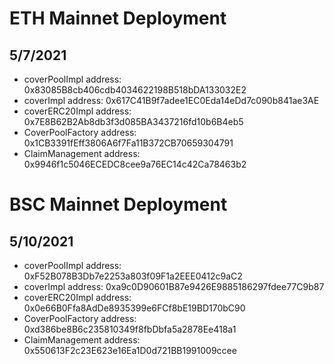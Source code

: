 # ETH Mainnet Deployment
## 5/7/2021
* coverPoolImpl address: 0x83085B8cb406cdb4034622198B518bDA133032E2
* coverImpl address: 0x617C41B9f7adee1EC0Eda14eDd7c090b841ae3AE
* coverERC20Impl address: 0x7E8B62B2Ab8db3f3d085BA3437216fd10b6B4eb5
* CoverPoolFactory address: 0x1CB3391fEff3806A6f7Fa11B372CB70659304791
* ClaimManagement address: 0x9946f1c5046ECEDC8cee9a76EC14c42Ca78463b2

# BSC Mainnet Deployment
## 5/10/2021
* coverPoolImpl address: 0xF52B078B3Db7e2253a803f09F1a2EEE0412c9aC2
* coverImpl address: 0xa9c0D90601B87e9426E9885186297fdee77C9b87
* coverERC20Impl address: 0x0e66B0Ffa8AdDe8935399e6FCf8bE19BD170bC90
* CoverPoolFactory address: 0xd386be8B6c235810349f8fbDbfa5a2878Ee418a1
* ClaimManagement address: 0x550613F2c23E623e16Ea1D0d721BB1991009ccee

